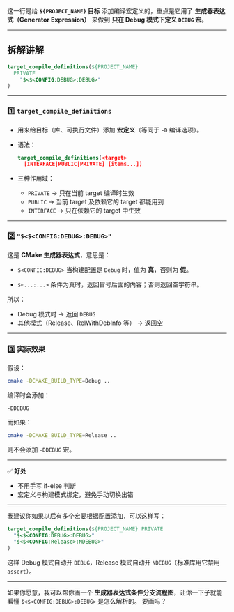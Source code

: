 这一行是给 **`${PROJECT_NAME}` 目标** 添加编译宏定义的，重点是它用了 **生成器表达式（Generator Expression）** 来做到 **只在 Debug 模式下定义 `DEBUG` 宏**。

---

## 拆解讲解

```cmake
target_compile_definitions(${PROJECT_NAME}
  PRIVATE
    "$<$<CONFIG:DEBUG>:DEBUG>"
)
```

---

### 1️⃣ `target_compile_definitions`

* 用来给目标（库、可执行文件）添加 **宏定义**（等同于 `-D` 编译选项）。
* 语法：

  ```cmake
  target_compile_definitions(<target>
    [INTERFACE|PUBLIC|PRIVATE] [items...])
  ```
* 三种作用域：

  * `PRIVATE` → 只在当前 target 编译时生效
  * `PUBLIC` → 当前 target 及依赖它的 target 都能用到
  * `INTERFACE` → 只在依赖它的 target 中生效

---

### 2️⃣ `"$<$<CONFIG:DEBUG>:DEBUG>"`

这是 **CMake 生成器表达式**，意思是：

* `$<CONFIG:DEBUG>`
  当构建配置是 `Debug` 时，值为 **真**，否则为 **假**。

* `$<...:...>`
  条件为真时，返回冒号后面的内容；否则返回空字符串。

所以：

* Debug 模式时 → 返回 `DEBUG`
* 其他模式（Release、RelWithDebInfo 等） → 返回空

---

### 3️⃣ 实际效果

假设：

```bash
cmake -DCMAKE_BUILD_TYPE=Debug ..
```

编译时会添加：

```
-DDEBUG
```

而如果：

```bash
cmake -DCMAKE_BUILD_TYPE=Release ..
```

则不会添加 `-DDEBUG` 宏。

---

✅ **好处**

* 不用手写 if-else 判断
* 宏定义与构建模式绑定，避免手动切换出错

---

我建议你如果以后有多个宏要根据配置添加，可以这样写：

```cmake
target_compile_definitions(${PROJECT_NAME} PRIVATE
  "$<$<CONFIG:DEBUG>:DEBUG>"
  "$<$<CONFIG:Release>:NDEBUG>"
)
```

这样 Debug 模式自动开 `DEBUG`，Release 模式自动开 `NDEBUG`（标准库用它禁用 `assert`）。

---

如果你愿意，我可以帮你画一个 **生成器表达式条件分支流程图**，让你一下子就能看懂 `$<$<CONFIG:DEBUG>:DEBUG>` 是怎么解析的。
要画吗？
